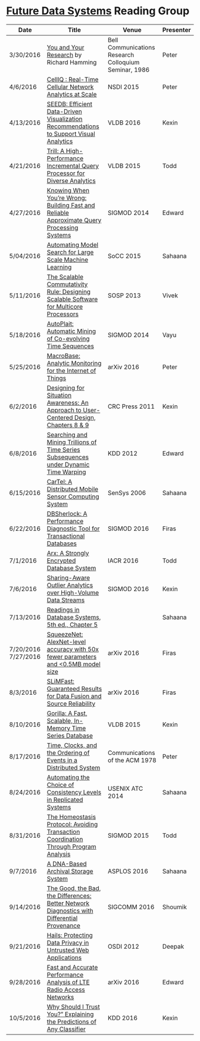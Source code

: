# [Future Data Systems](http://futuredata.stanford.edu/) Reading Group

| Date          | Title         | Venue | Presenter |
| ------------- |---------------|-------|-----------|
| 3/30/2016 | [You and Your Research](http://www.cs.virginia.edu/~robins/YouAndYourResearch.html) by Richard Hamming | Bell Communications Research Colloquium Seminar, 1986 | Peter |
| 4/6/2016 | [CellIQ : Real-Time Cellular Network Analytics at Scale](https://www.usenix.org/system/files/conference/nsdi15/nsdi15-paper-iyer.pdf) | NSDI 2015 | Peter |
| 4/13/2016 | [SEEDB: Efficient Data-Driven Visualization Recommendations to Support Visual Analytics](http://www.vldb.org/pvldb/vol8/p2182-vartak.pdf) | VLDB 2016 | Kexin |
| 4/21/2016 | [Trill: A High-Performance Incremental Query Processor for Diverse Analytics](http://www.vldb.org/pvldb/vol8/p401-chandramouli.pdf) | VLDB 2015 | Todd |
| 4/27/2016 | [Knowing When You’re Wrong: Building Fast and Reliable Approximate Query Processing Systems](https://www.cs.berkeley.edu/~sameerag/mod282-agarwal.pdf) | SIGMOD 2014 | Edward |
| 5/04/2016 | [Automating Model Search for Large Scale Machine Learning](https://amplab.cs.berkeley.edu/wp-content/uploads/2015/07/163-sparks.pdf) | SoCC 2015 | Sahaana | 
| 5/11/2016 | [The Scalable Commutativity Rule: Designing Scalable Software for Multicore Processors](https://people.csail.mit.edu/nickolai/papers/clements-sc.pdf) | SOSP 2013 | Vivek |
| 5/18/2016 | [AutoPlait: Automatic Mining of Co-evolving Time Sequences](http://www.cs.cmu.edu/~christos/PUBLICATIONS/14-sigmod-autoplait.pdf) | SIGMOD 2014 | Vayu |
| 5/25/2016 | [MacroBase: Analytic Monitoring for the Internet of Things](arxiv.org/pdf/1603.00567.pdf) | arXiv 2016 | Peter |
| 6/2/2016 | [Designing for Situation Awareness: An Approach to User-Centered Design, Chapters 8 & 9](https://www.crcpress.com/Designing-for-Situation-Awareness-An-Approach-to-User-Centered-Design/Endsley/p/book/9781420063554) | CRC Press 2011 | Kexin |
| 6/8/2016 | [Searching and Mining Trillions of Time Series Subsequences under Dynamic Time Warping](http://www.cs.ucr.edu/~eamonn/SIGKDD_trillion.pdf) | KDD 2012 | Edward |
| 6/15/2016 | [CarTel: A Distributed Mobile Sensor Computing System ](http://inat.lcs.mit.edu/papers/cartel-sensys06.pdf) | SenSys 2006 | Sahaana |
| 6/22/2016 | [DBSherlock: A Performance Diagnostic Tool for Transactional Databases](https://web.eecs.umich.edu/~mozafari/php/data/uploads/sigmod_2016.pdf) | SIGMOD 2016 | Firas |
| 7/1/2016 | [Arx: A Strongly Encrypted Database System](http://eprint.iacr.org/2016/591.pdf) | IACR 2016 | Todd |
| 7/6/2016 | [Sharing-Aware Outlier Analytics over High-Volume Data Streams](http://dl.acm.org/citation.cfm?id=2882920) | SIGMOD 2016 | Kexin |
| 7/13/2016 | [Readings in Database Systems, 5th ed., Chapter 5](http://www.redbook.io/ch5-dataflow.html) |  | Sahaana |
| 7/20/2016 7/27/2016 | [SqueezeNet: AlexNet-level accuracy with 50x fewer parameters and <0.5MB model size](https://arxiv.org/pdf/1602.07360v3.pdf) | arXiv 2016 | Firas |
| 8/3/2016 | [SLiMFast: Guaranteed Results for Data Fusion and Source Reliability](http://arxiv.org/abs/1512.06474) | arXiv 2016 | Firas |
| 8/10/2016 | [Gorilla: A Fast, Scalable, In-Memory Time Series Database](http://www.vldb.org/pvldb/vol8/p1816-teller.pdf) | VLDB 2015 | Kexin |
| 8/17/2016 | [Time, Clocks, and the Ordering of Events in a Distributed System ](http://research.microsoft.com/en-us/um/people/lamport/pubs/time-clocks.pdf) | Communications of the ACM 1978 | Peter |
| 8/24/2016 | [Automating the Choice of Consistency Levels in Replicated Systems](https://www.usenix.org/system/files/conference/atc14/atc14-paper-li_cheng.pdf) | USENIX ATC 2014 | Sahaana |
| 8/31/2016 | [The Homeostasis Protocol: Avoiding Transaction Coordination Through Program Analysis](http://www.cs.cornell.edu/~blding/pub/homeostasis_sigmod_2015.pdf) | SIGMOD 2015 | Todd |
| 9/7/2016 | [A DNA-Based Archival Storage System](https://homes.cs.washington.edu/~luisceze/publications/dnastorage-asplos16.pdf) | ASPLOS 2016 | Sahaana |
| 9/14/2016 | [The Good, the Bad, the Differences: Better Network Diagnostics with Differential Provenance](http://www.cis.upenn.edu/~angchen/papers/sigcomm-2016.pdf) | SIGCOMM 2016 | Shoumik |
| 9/21/2016 | [Hails: Protecting Data Privacy in Untrusted Web Applications](https://www.usenix.org/system/files/conference/osdi12/osdi12-final-35.pdf) | OSDI 2012 | Deepak |
| 9/28/2016 | [Fast and Accurate Performance Analysis of LTE Radio Access Networks](https://arxiv.org/abs/1605.04652) | arXiv 2016 | Edward |
| 10/5/2016 | [Why Should I Trust You?” Explaining the Predictions of Any Classifier](http://www.kdd.org/kdd2016/papers/files/rfp0573-ribeiroA.pdf) | KDD 2016 | Kexin |
